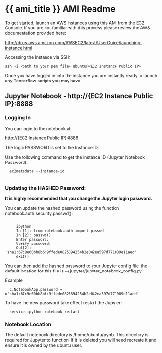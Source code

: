 
{{ ami_title }} AMI Readme
==========================


To get started, launch an AWS instances using this AMI from the EC2
Console. If you are not familiar with this process please review the AWS
documentation provided here:

http://docs.aws.amazon.com/AWSEC2/latest/UserGuide/launching-instance.html

Accessing the instance via SSH:

```
ssh -i <path to your pem file> ubuntu@<EC2 Instance Public IP>
```

Once you have logged in into the instance you are instantly ready to launch any
Tensorflow scripts you may have.



Jupyter Notebook - http://{EC2 Instance Public IP}:8888
-------------------------------------------------------

### Logging In

You can login to the notebook at:

  http://{EC2 Instance Public IP}:8888

  The login PASSWORD is set to the Instance ID.

Use the following command to get the instance ID (Jupyter Notebook Password):

```
  ec2metadata --instance-id
    
```
    
### Updating the HASHED Password:

**It is highly recommended that you change the Jupyter login password.**
    
You can update the hashed password using the function notebook.auth.security.passwd():

 ```
    
      ipython
      In [1]: from notebook.auth import passwd
      In [2]: passwd()
      Enter password:
      Verify password:
      Out[2]: 'sha1:67c9e60bb8b6:9ffede0825894254b2e042ea597d771089e11aed'
      exit()

```    
    
You can then add the hashed password to your Jupyter config file, the default
location for this file is ~/.jupyter/jupyter_notebook_config.py
        
Example:

```    
  c.NotebookApp.password = u'sha1:67c9e60bb8b6:9ffede0825894254b2e042ea597d771089e11aed'
```
        
To have the new password take effect restart the Jupyter:

```
  service ipython-notebook restart
```
    
### Notebook Location
    
The default notebook directory is /home/ubuntu/pynb.  This directory is
required for Jupyter to function.  If it is deleted you will need
recreate it and ensure it is owned by the ubuntu user.
